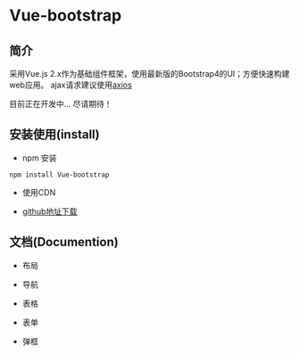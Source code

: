 # Vue-bootstrap

## 简介

采用Vue.js 2.x作为基础组件框架，使用最新版的Bootstrap4的UI；方便快速构建web应用。
ajax请求建议使用[axios](https://github.com/mzabriskie/axios)

目前正在开发中... 尽请期待！

## 安装使用(install)

- npm 安装
```
npm install Vue-bootstrap

```
- 使用CDN

- [github地址下载](https://github.com/Fengalbean/Vue-bootstrap)

## 文档(Documention)

- 布局

- 导航

- 表格

- 表单

- 弹框
